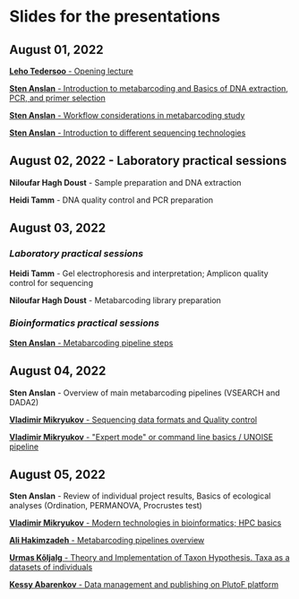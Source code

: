 # Slides for the presentations

## August 01, 2022

[**Leho Tedersoo** - Opening lecture](https://raw.githubusercontent.com/Mycology-Microbiology-Center/Metabarcoding2022/main/slides/LehoTedersoo_Welcome.pdf)

[**Sten Anslan** - Introduction to metabarcoding and Basics of DNA extraction, PCR, and primer selection](https://raw.githubusercontent.com/Mycology-Microbiology-Center/Metabarcoding2022/main/slides/StenAnslan_Introduction_to_Metabarcoding_01.08.2022.pdf)

[**Sten Anslan** - Workflow considerations in metabarcoding study](https://raw.githubusercontent.com/Mycology-Microbiology-Center/Metabarcoding2022/main/slides/StenAnslan_Metabarcoding_Considerations_01.08.2022.pdf)

[**Sten Anslan** - Introduction to different sequencing technologies](https://raw.githubusercontent.com/Mycology-Microbiology-Center/Metabarcoding2022/main/slides/StenAnslan_Sequencing_technologies_01.08.2022.pdf)

## August 02, 2022 - **Laboratory practical sessions**

**Niloufar Hagh Doust** - Sample preparation and DNA extraction

**Heidi Tamm** - DNA quality control and PCR preparation

## August 03, 2022

### *Laboratory practical sessions*

**Heidi Tamm** - Gel electrophoresis and interpretation; Amplicon quality control for sequencing

**Niloufar Hagh Doust** - Metabarcoding library preparation

### *Bioinformatics practical sessions*

[**Sten Anslan** - Metabarcoding pipeline steps](https://raw.githubusercontent.com/Mycology-Microbiology-Center/Metabarcoding2022/main/slides/StenAnslan_Pipeline_steps_03.08.2022.pdf)


## August 04, 2022

**Sten Anslan** - Overview of main metabarcoding pipelines (VSEARCH and DADA2)

[**Vladimir Mikryukov** - Sequencing data formats and Quality control](https://raw.githubusercontent.com/Mycology-Microbiology-Center/Metabarcoding2022/main/slides/VladimirMikryukov_QC_03.08.2022.pdf)

[**Vladimir Mikryukov** - "Expert mode" or command line basics / UNOISE pipeline](https://raw.githubusercontent.com/Mycology-Microbiology-Center/Metabarcoding2022/main/slides/VladimirMikryukov_CommandLine_04.08.2022.pdf)


## August 05, 2022

**Sten Anslan** - Review of individual project results, Basics of ecological analyses (Ordination, PERMANOVA, Procrustes test)

[**Vladimir Mikryukov** - Modern technologies in bioinformatics; HPC basics](https://raw.githubusercontent.com/Mycology-Microbiology-Center/Metabarcoding2022/main/slides/VladimirMikryukov_BioinfoTechnologies_05.08.2022.pdf)

[**Ali Hakimzadeh** - Metabarcoding pipelines overview](https://raw.githubusercontent.com/Mycology-Microbiology-Center/Metabarcoding2022/main/slides/AliHakimzadeh_MetabarcodingPipelines_05.08.2022.pdf)

[**Urmas Kõljalg** - Theory and Implementation of Taxon Hypothesis. Taxa as a datasets of individuals](https://raw.githubusercontent.com/Mycology-Microbiology-Center/Metabarcoding2022/main/slides/UrmasKõljalg_UNITE_SH_05.08.2022.pdf)

[**Kessy Abarenkov** - Data management and publishing on PlutoF platform](https://raw.githubusercontent.com/Mycology-Microbiology-Center/Metabarcoding2022/main/slides/Abarenkov_DataLifeCycle_Publishing_05.08.2022.pdf)

